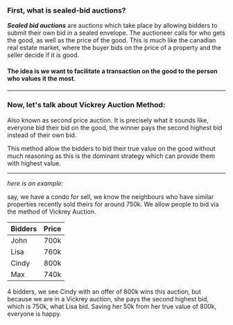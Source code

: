 ### First, what is sealed-bid auctions?

*__Sealed bid auctions__* are auctions which take place by allowing bidders to submit their own bid in a sealed envelope. The auctioneer calls for who gets the good, as well as the price of the good. This is much like the canadian real estate market, where the buyer bids on the price of a property and the seller decide if it is good.

#### The idea is we want to facilitate a transaction on the good to the person who values it the most.


---


### Now, let's talk about Vickrey Auction Method:
Also known as second price auction. It is precisely what it sounds like, everyone bid their bid on the good, the winner pays the second highest bid instead of their own bid.

This method allow the bidders to bid their true value on the good without much reasoning as this is the dominant strategy which can provide them with highest value. 


---


_here is an example:_

say, we have a condo for sell, we know the neighbours who have similar properties recently sold theirs for around 750k. We allow people to bid via the method of Vickrey Auction.


| Bidders       | Price         | 
| ------------- |:-------------:| 
| John          | 700k          | 
| Lisa          | 760k          | 
| Cindy         | 800k          |  
| Max           | 740k          |  


4 bidders, we see Cindy with an offer of 800k wins this auction, but because we are in a Vickrey auction, she pays the second highest bid, which is 750k, what Lisa bid. Saving her 50k from her true value of 800k, everyone is happy. 





